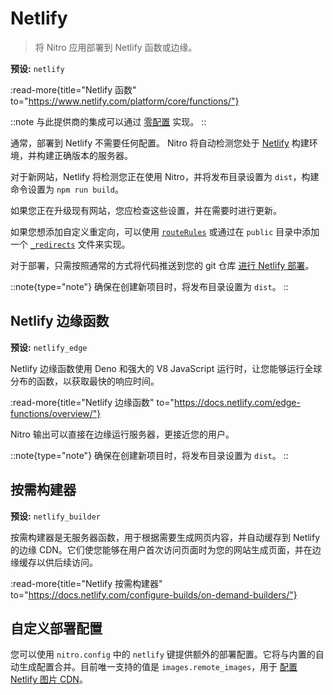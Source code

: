 # Netlify

> 将 Nitro 应用部署到 Netlify 函数或边缘。

**预设:** `netlify`

:read-more{title="Netlify 函数" to="https://www.netlify.com/platform/core/functions/"}

::note
与此提供商的集成可以通过 [零配置](/deploy/#zero-config-providers) 实现。
::

通常，部署到 Netlify 不需要任何配置。
Nitro 将自动检测您处于 [Netlify](https://www.netlify.com) 构建环境，并构建正确版本的服务器。

对于新网站，Netlify 将检测您正在使用 Nitro，并将发布目录设置为 `dist`，构建命令设置为 `npm run build`。

如果您正在升级现有网站，您应检查这些设置，并在需要时进行更新。

如果您想添加自定义重定向，可以使用 [`routeRules`](/config#routerules) 或通过在 `public` 目录中添加一个 [`_redirects`](https://docs.netlify.com/routing/redirects/#syntax-for-the-redirects-file) 文件来实现。

对于部署，只需按照通常的方式将代码推送到您的 git 仓库 [进行 Netlify 部署](https://docs.netlify.com/configure-builds/get-started/)。

::note{type="note"}
确保在创建新项目时，将发布目录设置为 `dist`。
::

## Netlify 边缘函数

**预设:** `netlify_edge`

Netlify 边缘函数使用 Deno 和强大的 V8 JavaScript 运行时，让您能够运行全球分布的函数，以获取最快的响应时间。

:read-more{title="Netlify 边缘函数" to="https://docs.netlify.com/edge-functions/overview/"}

Nitro 输出可以直接在边缘运行服务器，更接近您的用户。

::note{type="note"}
确保在创建新项目时，将发布目录设置为 `dist`。
::

## 按需构建器

**预设:** `netlify_builder`

按需构建器是无服务器函数，用于根据需要生成网页内容，并自动缓存到 Netlify 的边缘 CDN。它们使您能够在用户首次访问页面时为您的网站生成页面，并在边缘缓存以供后续访问。

:read-more{title="Netlify 按需构建器" to="https://docs.netlify.com/configure-builds/on-demand-builders/"}

## 自定义部署配置

您可以使用 `nitro.config` 中的 `netlify` 键提供额外的部署配置。它将与内置的自动生成配置合并。目前唯一支持的值是 `images.remote_images`，用于 [配置 Netlify 图片 CDN](https://docs.netlify.com/image-cdn/create-integration/)。
